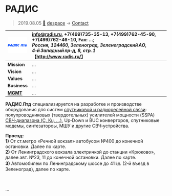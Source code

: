 # РАДИС
> 2019.08.05 [🚀](../index/index.md) [despace](index.md) → [Contact](contact.md)

|[![](f/con/r/radis_logo1_thumb.png)](f/con/r/radis_logo1.png)|<info@radis.ru>, +7(499)735-35-13, +7(499)762-45-90, +7(499)762-46-10, Fax: …;<br> *Россия, 124460, Зеленоград, Зеленоградский АО, 4‑й Западный пр‑д, 8, стр. 1*<br> 【<http://www.radis.ru/>】|
|:--|:--|
|**Mission**|…|
|**Vision**|…|
|**Values**|…|
|**Business**|…|
|**[MGMT](mgmt.md)**|…|

**РАДИС Лтд** специализируется на разработке и производстве оборудования для систем [спутниковой и радиорелейной связи](comms.md): полупроводниковых (твердотельных) усилителей мощности (SSPA) [СВЧ‑диапазона (C, Ku, …)](rf.md), Up‑Down и BUC конверторов, спутниковые модемы, синтезатороы, МШУ и другие СВЧ‑устройства.

**Проезд:**  
**1)** От ст.метро «Речной вокзал» автобусом №400 до конечной остановки. Далее по карте.  
**2)** От Ленинградского вокзала электричкой до станции «Крюково», далее авт. №23, 11 до конечной остановки. Далее по карте.  
**3)** Автомобилем по Ленинградскому шоссе до 41 ㎞. (2‑й въезд в Зеленоград), далее по карте.


<p style="page-break-after:always"> </p>

…
